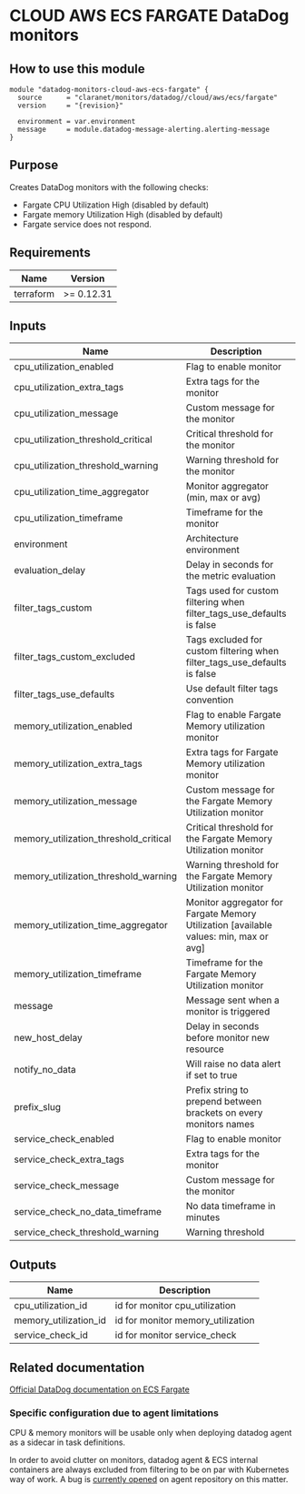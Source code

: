 # CLOUD AWS ECS FARGATE DataDog monitors

## How to use this module

```hcl
module "datadog-monitors-cloud-aws-ecs-fargate" {
  source      = "claranet/monitors/datadog//cloud/aws/ecs/fargate"
  version     = "{revision}"

  environment = var.environment
  message     = module.datadog-message-alerting.alerting-message
}

```

## Purpose

Creates DataDog monitors with the following checks:

- Fargate CPU Utilization High (disabled by default)
- Fargate memory Utilization High (disabled by default)
- Fargate service does not respond.

## Requirements

| Name | Version |
|------|---------|
| terraform | >= 0.12.31 |

## Inputs

| Name | Description | Type | Default | Required |
|------|-------------|------|---------|:--------:|
| cpu\_utilization\_enabled | Flag to enable monitor | `string` | `"false"` | no |
| cpu\_utilization\_extra\_tags | Extra tags for the monitor | `list(string)` | `[]` | no |
| cpu\_utilization\_message | Custom message for the monitor | `string` | `""` | no |
| cpu\_utilization\_threshold\_critical | Critical threshold for the monitor | `string` | `90` | no |
| cpu\_utilization\_threshold\_warning | Warning threshold for the monitor | `string` | `85` | no |
| cpu\_utilization\_time\_aggregator | Monitor aggregator (min, max or avg) | `string` | `"min"` | no |
| cpu\_utilization\_timeframe | Timeframe for the monitor | `string` | `"last_5m"` | no |
| environment | Architecture environment | `string` | n/a | yes |
| evaluation\_delay | Delay in seconds for the metric evaluation | `number` | `15` | no |
| filter\_tags\_custom | Tags used for custom filtering when filter\_tags\_use\_defaults is false | `string` | `"*"` | no |
| filter\_tags\_custom\_excluded | Tags excluded for custom filtering when filter\_tags\_use\_defaults is false | `string` | `""` | no |
| filter\_tags\_use\_defaults | Use default filter tags convention | `bool` | `true` | no |
| memory\_utilization\_enabled | Flag to enable Fargate Memory utilization monitor | `string` | `"false"` | no |
| memory\_utilization\_extra\_tags | Extra tags for Fargate Memory utilization monitor | `list(string)` | `[]` | no |
| memory\_utilization\_message | Custom message for the Fargate Memory Utilization monitor | `string` | `""` | no |
| memory\_utilization\_threshold\_critical | Critical threshold for the Fargate Memory Utilization monitor | `string` | `90` | no |
| memory\_utilization\_threshold\_warning | Warning threshold for the Fargate Memory Utilization monitor | `string` | `85` | no |
| memory\_utilization\_time\_aggregator | Monitor aggregator for Fargate Memory Utilization [available values: min, max or avg] | `string` | `"min"` | no |
| memory\_utilization\_timeframe | Timeframe for the Fargate Memory Utilization monitor | `string` | `"last_5m"` | no |
| message | Message sent when a monitor is triggered | `string` | n/a | yes |
| new\_host\_delay | Delay in seconds before monitor new resource | `number` | `300` | no |
| notify\_no\_data | Will raise no data alert if set to true | `bool` | `true` | no |
| prefix\_slug | Prefix string to prepend between brackets on every monitors names | `string` | `""` | no |
| service\_check\_enabled | Flag to enable monitor | `bool` | `true` | no |
| service\_check\_extra\_tags | Extra tags for the monitor | `list(string)` | `[]` | no |
| service\_check\_message | Custom message for the monitor | `string` | `""` | no |
| service\_check\_no\_data\_timeframe | No data timeframe in minutes | `number` | `10` | no |
| service\_check\_threshold\_warning | Warning threshold | `number` | `3` | no |

## Outputs

| Name | Description |
|------|-------------|
| cpu\_utilization\_id | id for monitor cpu\_utilization |
| memory\_utilization\_id | id for monitor memory\_utilization |
| service\_check\_id | id for monitor service\_check |

## Related documentation

[Official DataDog documentation on ECS Fargate](https://docs.datadoghq.com/integrations/ecs_fargate/)

### Specific configuration due to agent limitations

CPU & memory monitors will be usable only when deploying datadog agent as a sidecar in task definitions.

In order to avoid clutter on monitors, datadog agent & ECS internal containers are always excluded from filtering to be on par with Kubernetes way of work. A bug is [currently opened](https://github.com/DataDog/datadog-agent/issues/2722) on agent repository on this matter.
